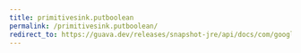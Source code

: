 ```yaml
---
title: primitivesink.putboolean
permalink: /primitivesink.putboolean/
redirect_to: https://guava.dev/releases/snapshot-jre/api/docs/com/google/common/hash/PrimitiveSink.html#putBoolean-boolean-
---
```

